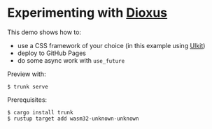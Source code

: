 # Experimenting with [Dioxus](https://dioxuslabs.com/)

This demo shows how to:
- use a CSS framework of your choice
  (in this example using [UIkit](https://getuikit.com/))
- deploy to GitHub Pages
- do some async work with `use_future`

Preview with:
```
$ trunk serve
```

Prerequisites:
```
$ cargo install trunk
$ rustup target add wasm32-unknown-unknown
```
